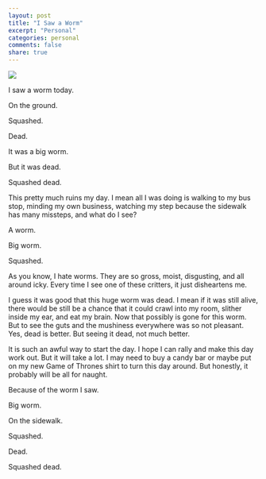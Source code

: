 ```yaml
---
layout: post
title: "I Saw a Worm"
excerpt: "Personal"
categories: personal
comments: false
share: true
---
```


![](https://www.vermiculture.com/sites/default/files/styles/article_image__full_/public/field/image/worm.png?itok=sv9cFkY4)



I saw a worm today.


On the ground. 

Squashed.

Dead.


It was a big worm.


But it was dead.


Squashed dead.



This pretty much ruins my day. I mean all I was doing is walking to my bus stop, minding my own business, watching my step because the sidewalk has many missteps, and what do I see?

A worm.


Big worm.


Squashed.


As you know, I hate worms. They are so gross, moist, disgusting, and all around icky. Every time I see one of these critters, it just disheartens me. 

I guess it was good that this huge worm was dead. I mean if it was still alive, there would be still be a chance that it could crawl into my room, slither inside my ear, and eat my brain. Now that possibly is gone for this worm. But to see the guts and the mushiness everywhere was so not pleasant. Yes, dead is better. But seeing it dead, not much better.

It is such an awful way to start the day. I hope I can rally and make this day work out. But it will take a lot. I may need to buy a candy bar or maybe put on my new Game of Thrones shirt to turn this day around. But honestly, it probably will be all for naught.

Because of the worm I saw.


Big worm.


On the sidewalk.

Squashed. 


Dead.

Squashed dead.
